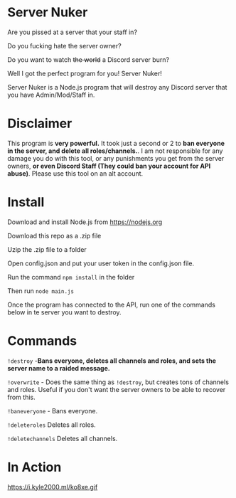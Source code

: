 # Server Nuker
Are you pissed at a server that your staff in? 

Do you fucking hate the server owner?

Do you want to watch ~~the world~~ a Discord server burn?

Well I got the perfect program for you! Server Nuker!

Server Nuker is a Node.js program that will destroy any Discord server that you have Admin/Mod/Staff in.

# Disclaimer


This program is **very powerful.** It took just a second or 2 to **ban everyone in the server, and delete all roles/channels.**. I am not responsible for any damage you do with this tool, or any punishments you get from the server owners, **or even Discord Staff (They could ban your account for API abuse)**. Please use this tool on an alt account.


# Install

Download and install Node.js from https://nodejs.org

Download this repo as a .zip file

Uzip the .zip file to a folder 

Open config.json and put your user token in the config.json file.

Run the command `npm install` in the folder

Then run `node main.js`

Once the program has connected to the API, run one of the commands below in te server you want to destroy.
# Commands

`!destroy` -**Bans everyone, deletes all channels and roles, and sets the server name to a raided message.**

`!overwrite` - Does the same thing as `!destroy`, but creates tons of channels and roles. Useful if you don't want the server owners to be able to recover from this.

`!baneveryone` - Bans everyone.

`!deleteroles` Deletes all roles.

`!deletechannels` Deletes all channels.

# In Action

https://i.kyle2000.ml/ko8xe.gif
